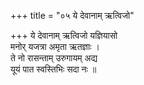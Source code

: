 +++
title = "०५ ये देवानाम् ऋत्विजो"

+++
ये देवानाम् ऋत्विजो यज्ञियासो  
मनोर् यजत्रा अमृता ऋतज्ञाः ।  
ते नो रासन्ताम् उरुगायम् अद्य  
यूयं पात स्वस्तिभिः सदा नः ॥